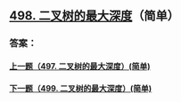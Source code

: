## [498. 二叉树的最大深度](https://leetcode-cn.com/problems/merge-two-sorted-lists/)（简单）





### 答案：



#### [上一题（497. 二叉树的最大深度）(简单)](https://github.com/sdwwld/leetCode/blob/master/src/main/java/com/wld/java/leetcode/leetCode0497.md)

#### [下一题（499. 二叉树的最大深度）(简单)](https://github.com/sdwwld/leetCode/blob/master/src/main/java/com/wld/java/leetcode/leetCode0499.md)